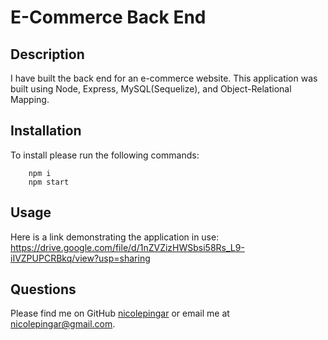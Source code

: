 # E-Commerce Back End

## Description 

I have built the back end for an e-commerce website. This application was built using Node, Express, MySQL(Sequelize), and Object-Relational Mapping.

## Installation

To install please run the following commands:

        npm i
        npm start

## Usage

Here is a link demonstrating the application in use: https://drive.google.com/file/d/1nZVZizHWSbsi58Rs_L9-iIVZPUPCRBkq/view?usp=sharing


## Questions 

Please find me on GitHub [nicolepingar](https://github.com/nicolepingar) or email me at nicolepingar@gmail.com.
